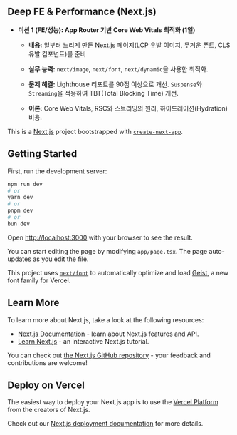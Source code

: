 ## Deep FE & Performance (Next.js)

- **미션 1 (FE/성능): App Router 기반 Core Web Vitals 최적화 (1일)**

    - **내용:** 일부러 느리게 만든 Next.js 페이지(LCP 유발 이미지, 무거운 폰트, CLS 유발 컴포넌트)를 준비

    - **실무 능력:** `next/image`, `next/font`, `next/dynamic`을 사용한 최적화.

    - **문제 해결:** Lighthouse 리포트를 90점 이상으로 개선. `Suspense`와 `Streaming`을 적용하여 TBT(Total Blocking Time) 개선.

    - **이론:** Core Web Vitals, RSC와 스트리밍의 원리, 하이드레이션(Hydration) 비용.

This is a [Next.js](https://nextjs.org) project bootstrapped with [`create-next-app`](https://nextjs.org/docs/app/api-reference/cli/create-next-app).

## Getting Started

First, run the development server:

```bash
npm run dev
# or
yarn dev
# or
pnpm dev
# or
bun dev
```

Open [http://localhost:3000](http://localhost:3000) with your browser to see the result.

You can start editing the page by modifying `app/page.tsx`. The page auto-updates as you edit the file.

This project uses [`next/font`](https://nextjs.org/docs/app/building-your-application/optimizing/fonts) to automatically optimize and load [Geist](https://vercel.com/font), a new font family for Vercel.

## Learn More

To learn more about Next.js, take a look at the following resources:

- [Next.js Documentation](https://nextjs.org/docs) - learn about Next.js features and API.
- [Learn Next.js](https://nextjs.org/learn) - an interactive Next.js tutorial.

You can check out [the Next.js GitHub repository](https://github.com/vercel/next.js) - your feedback and contributions are welcome!

## Deploy on Vercel

The easiest way to deploy your Next.js app is to use the [Vercel Platform](https://vercel.com/new?utm_medium=default-template&filter=next.js&utm_source=create-next-app&utm_campaign=create-next-app-readme) from the creators of Next.js.

Check out our [Next.js deployment documentation](https://nextjs.org/docs/app/building-your-application/deploying) for more details.
